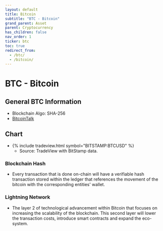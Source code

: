```yaml
---
layout: default
title: Bitcoin
subtitle: "BTC - Bitcoin"
grand_parent: Asset
parent: Cryptocurrency
has_children: false
nav_order: 1
ticker: btc
toc: true
redirect_from:
  - /btc/
  - /bitcoin/
---
```


# BTC - Bitcoin
## General BTC Information
- Blockchain Algo: SHA-256
- [BitcoinTalk](https://bitcointalk.org/index.php?topic=5.msg28#msg28)

## Chart
- {% include tradeview.html symbol="BITSTAMP:BTCUSD" %}
	- Source: TradeView with BitStamp data.

### Blockchain Hash
- Every transaction that is done on-chain will have a verifiable hash transaction stored within the ledger that references the movement of the bitcoin with the corresponding entities' wallet.

### Lightning Network
- The layer 2 of technological advancement within Bitcoin that focuses on increasing the scalability of the blockchain. This second layer will lower the transaction costs, introduce smart contracts and expand the eco-system. 
